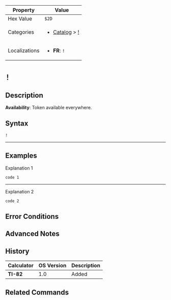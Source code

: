 | Property      | Value |
|---------------|-------|
| Hex Value     | `$2D`|
| Categories    | <ul><li>[Catalog](<../categories/Catalog.md>) > [!](<../categories/Catalog.md#!>)</li></ul> |
| Localizations | <ul><li><b>FR</b>: `!`</li></ul> |

# `!`

## Description



<b>Availability</b>: Token available everywhere.

## Syntax
`!`

<hr>

## Examples

Explanation 1
```ti-basic
code 1
```
---
Explanation 2
```ti-basic
code 2
```

## Error Conditions


## Advanced Notes


## History
| Calculator | OS Version | Description |
|------------|------------|-------------|
| <b>TI-82</b> | 1.0 | Added

## Related Commands

    